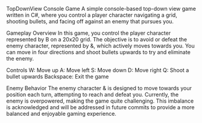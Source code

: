 TopDownView Console Game
A simple console-based top-down view game written in C#, where you control a player character navigating a grid, shooting bullets, and facing off against an enemy that pursues you.

Gameplay Overview
In this game, you control the player character represented by B on a 20x20 grid. The objective is to avoid or defeat the enemy character, represented by &, which actively moves towards you. You can move in four directions and shoot bullets upwards to try and eliminate the enemy.

Controls
W: Move up
A: Move left
S: Move down
D: Move right
Q: Shoot a bullet upwards
Backspace: Exit the game


Enemy Behavior
The enemy character & is designed to move towards your position each turn, attempting to reach and defeat you. Currently, the enemy is overpowered, making the game quite challenging. This imbalance is acknowledged and will be addressed in future commits to provide a more balanced and enjoyable gaming experience.

